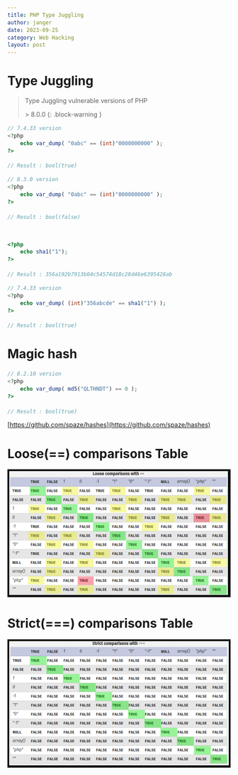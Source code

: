 ```yaml
---
title: PHP Type Juggling
author: janger
date: 2023-09-25
category: Web Hacking
layout: post
---
```



# Type Juggling

> Type Juggling vulnerable versions of PHP 
> 
> \> 8.0.0
{: .block-warning }

~~~ php
// 7.4.33 version
<?php
    echo var_dump( "0abc" == (int)"0000000000" );
?>

// Result : bool(true)
~~~

~~~ php
// 8.3.0 version
<?php
    echo var_dump( "0abc" == (int)"0000000000" );
?>

// Result : bool(false)
~~~

<br>


~~~ php
<?php
    echo sha1("1");
?>

// Result : 356a192b7913b04c54574d18c28d46e6395428ab
~~~


~~~ php
// 7.4.33 version
<?php
    echo var_dump( (int)"356abcde" == sha1("1") );
?>

// Result : bool(true)
~~~


# Magic hash
~~~ php
// 8.2.10 version
<?php
    echo var_dump( md5("QLTHNDT") == 0 );
?>

// Result : bool(true)
~~~

[https://github.com/spaze/hashes](https://github.com/spaze/hashes)



# Loose(==) comparisons Table
![/assets/gitbook/images/2023-09-25/php-loose-comparisons.PNG](/assets/gitbook/images/2023-09-25/php-loose-comparisons.PNG)

# Strict(===) comparisons Table
![/assets/gitbook/images/2023-09-25/php-strict-comparisons.PNG](/assets/gitbook/images/2023-09-25/php-strict-comparisons.PNG)





